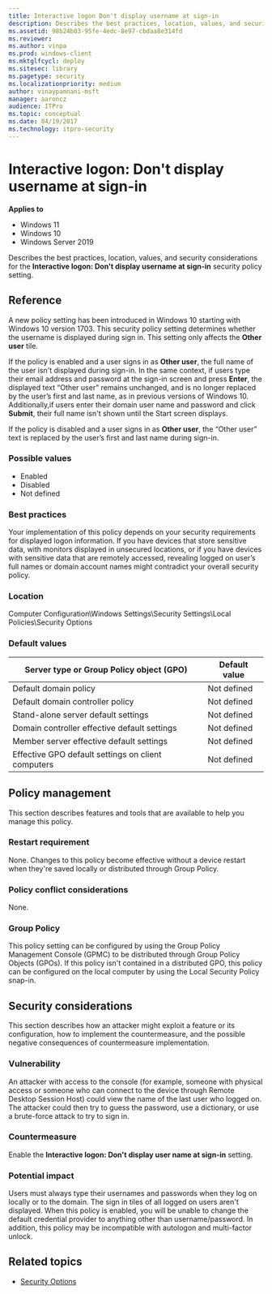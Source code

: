 ```yaml
---
title: Interactive logon Don't display username at sign-in 
description: Describes the best practices, location, values, and security considerations for the Interactive logon Don't display username at sign-in security policy setting.
ms.assetid: 98b24b03-95fe-4edc-8e97-cbdaa8e314fd
ms.reviewer: 
ms.author: vinpa
ms.prod: windows-client
ms.mktglfcycl: deploy
ms.sitesec: library
ms.pagetype: security
ms.localizationpriority: medium
author: vinaypamnani-msft
manager: aaroncz
audience: ITPro
ms.topic: conceptual
ms.date: 04/19/2017
ms.technology: itpro-security
---
```


# Interactive logon: Don't display username at sign-in

**Applies to**
- Windows 11
- Windows 10
- Windows Server 2019

Describes the best practices, location, values, and security considerations for the **Interactive logon: Don't display username at sign-in** security policy setting.

## Reference

A new policy setting has been introduced in Windows 10 starting with Windows 10 version 1703. This security policy setting determines whether the username is displayed during sign in. This setting only affects the **Other user** tile.

If the policy is enabled and a user signs in as **Other user**, the full name of the user isn't displayed during sign-in. In the same context, if users type their email address and password at the sign-in screen and press **Enter**, the displayed text “Other user” remains unchanged, and is no longer replaced by the user’s first and last name, as in previous versions of Windows 10. Additionally,if users enter their domain user name and password and click **Submit**, their full name isn't shown until the Start screen displays.

If the policy is disabled and a user signs in as **Other user**, the “Other user” text is replaced by the user’s first and last name during sign-in.

### Possible values

-   Enabled
-   Disabled
-   Not defined

### Best practices

Your implementation of this policy depends on your security requirements for displayed logon information. If you have devices that store sensitive data, with monitors displayed in unsecured locations, or if you have devices with sensitive data that are remotely accessed, revealing logged on user’s full names or domain account names might contradict your overall security policy.

### Location

Computer Configuration\\Windows Settings\\Security Settings\\Local Policies\\Security Options

### Default values

| Server type or Group Policy object (GPO) | Default value|
| - | - |
| Default domain policy| Not defined|
| Default domain controller policy| Not defined|
| Stand-alone server default settings | Not defined|
| Domain controller effective default settings | Not defined|
| Member server effective default settings | Not defined|
| Effective GPO default settings on client computers | Not defined|

## Policy management

This section describes features and tools that are available to help you manage this policy.

### Restart requirement

None. Changes to this policy become effective without a device restart when they're saved locally or distributed through Group Policy.

### Policy conflict considerations

None.

### Group Policy

This policy setting can be configured by using the Group Policy Management Console (GPMC) to be distributed through Group Policy Objects (GPOs). If this policy isn't contained in a distributed GPO, this policy can be configured on the local computer by using the Local Security Policy snap-in.

## Security considerations

This section describes how an attacker might exploit a feature or its configuration, how to implement the countermeasure, and the possible negative consequences of countermeasure implementation.

### Vulnerability

An attacker with access to the console (for example, someone with physical access or someone who can connect to the device through Remote Desktop Session Host) could view the name of the last user who logged on. The attacker could then try to guess the password, use a dictionary, or use a brute-force attack to try to sign in.

### Countermeasure

Enable the **Interactive logon: Don't display user name at sign-in** setting.

### Potential impact

Users must always type their usernames and passwords when they log on locally or to the domain. The sign in tiles of all logged on users aren't displayed. When this policy is enabled, you will be unable to change the default credential provider to anything other than username/password. In addition, this policy may be incompatible with autologon and multi-factor unlock.

## Related topics

- [Security Options](security-options.md)
